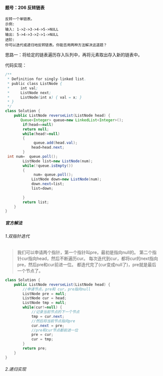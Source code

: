 #### 题号：206   反转链表

```
反转一个单链表。
示例:
输入: 1->2->3->4->5->NULL
输出: 5->4->3->2->1->NULL
进阶:
你可以迭代或递归地反转链表。你能否用两种方法解决这道题？
```

思路一：将给定的链表遍历存入队列中，再将元素取出存入新的链表中。

代码实现：

```java
/**
 * Definition for singly-linked list.
 * public class ListNode {
 *     int val;
 *     ListNode next;
 *     ListNode(int x) { val = x; }
 * }
 */
class Solution {
    public ListNode reverseList(ListNode head) {
       Queue<Integer> queue=new LinkedList<Integer>();
        if(head==null)
        return null;
        while(head!=null) 
        {
             queue.add(head.val);
            head=head.next;
        }
 int num=  queue.poll();
        ListNode list=new ListNode(num);
        while(!queue.isEmpty())
        {
             num= queue.poll();
            ListNode down=new ListNode(num);
            down.next=list;
            list=down;
            
        }
        return list;
    }
}
```



##### 官方解法

###### 1.双指针迭代

> 我们可以申请两个指针，第一个指针叫pre，最初是指向null的。
> 第二个指针cur指向head，然后不断遍历cur。
> 每次迭代到cur，都将cur的next指向pre，然后pre和cur前进一位。
> 都迭代完了(cur变成null了)，pre就是最后一个节点了。

```java
class Solution {
	public ListNode reverseList(ListNode head) {
		//申请节点，pre和 cur，pre指向null
		ListNode pre = null;
		ListNode cur = head;
		ListNode tmp = null;
		while(cur!=null) {
			//记录当前节点的下一个节点
			tmp = cur.next;
			//然后将当前节点指向pre
			cur.next = pre;
			//pre和cur节点都前进一位
			pre = cur;
			cur = tmp;
		}
		return pre;
	}
}
```

###### 2.递归实现